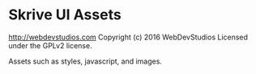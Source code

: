 # Skrive UI Assets #
http://webdevstudios.com
Copyright (c) 2016 WebDevStudios
Licensed under the GPLv2 license.

Assets such as styles, javascript, and images.